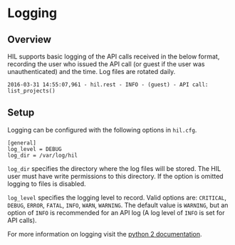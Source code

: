 # Logging

## Overview

HIL supports basic logging of the API calls received in the below format,
recording the user who issued the API call (or guest if the user was
unauthenticated) and the time. Log files are rotated daily.

```
2016-03-31 14:55:07,961 - hil.rest - INFO - (guest) - API call: list_projects()
```

## Setup
Logging can be configured with the following options in `hil.cfg`.

```
[general]
log_level = DEBUG
log_dir = /var/log/hil
```

`log_dir` specifies the directory where the log files will be stored.
The HIL user must have write permissions to this directory.
If the option is omitted logging to files is disabled.

`log_level` specifies the logging level to record. Valid options are:
`CRITICAL`, `DEBUG`, `ERROR`, `FATAL`, `INFO`, `WARN`, `WARNING`.
The default value is `WARNING`, but an option of `INFO` is recommended
for an API log (A log level of `INFO` is set for API calls).

For more information on logging visit the
[python 2 documentation](https://docs.python.org/2/howto/logging.html#when-to-use-logging).